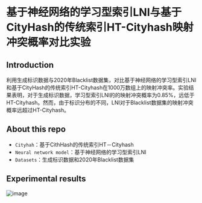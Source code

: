 # 基于神经网络的学习型索引LNI与基于CityHash的传统索引HT-Cityhash映射冲突概率对比实验

## Introduction

利用生成标识数据与2020年Blacklist数据集，对比基于神经网络的学习型索引LNI和基于CityHash的传统索引HT-Cityhash在1000万数组上的映射冲突率。实验结果表明，对于生成标识数据，学习型索引LNI的的映射冲突概率为0.85%，远低于HT-Cityhash。然而，由于标识分布的不同，LNI对于Blacklist数据集的映射冲突概率远超过HT-Cityhash。

## About this repo

- `Cityhah`：基于CithHash的传统索引HT－Cityhash
- `Neural network model`：基于神经网络的学习型索引LNI
- `Datasets`：生成标识数据和2020年Blacklist数据集
## Experimental results
![image](https://user-images.githubusercontent.com/72145333/159824704-a10e3afa-aa63-4b05-b843-56001aeee5b5.png)
